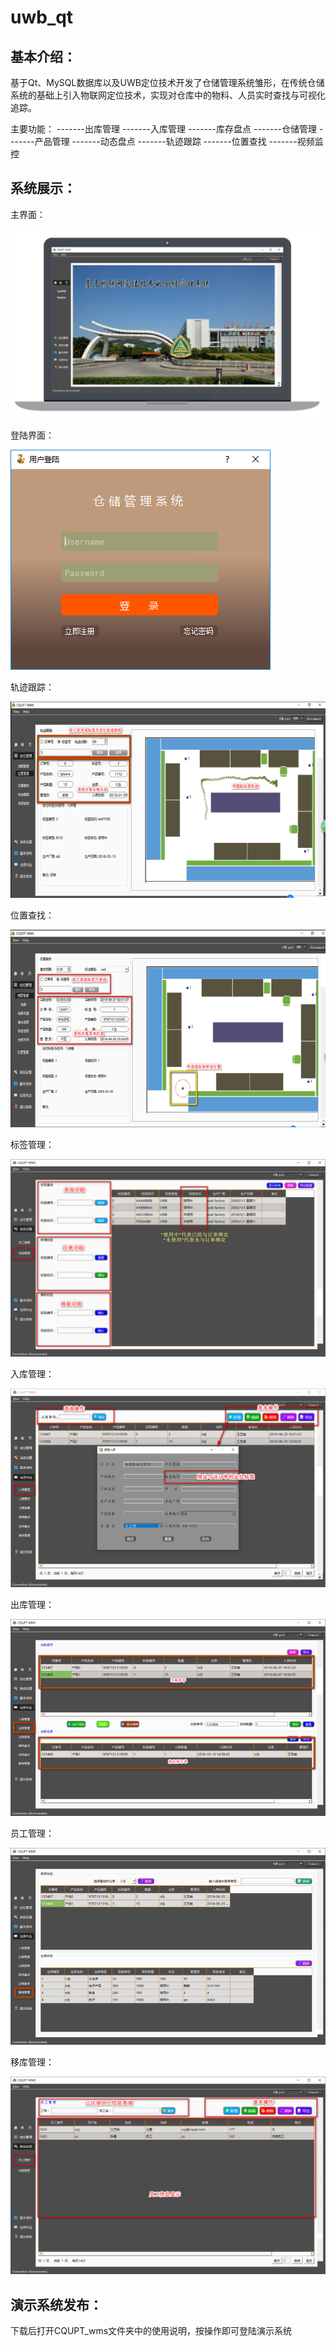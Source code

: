 # uwb_qt

## 基本介绍：

基于Qt、MySQL数据库以及UWB定位技术开发了仓储管理系统雏形，在传统仓储系统的基础上引入物联网定位技术，实现对仓库中的物料、人员实时查找与可视化追踪。

主要功能：
-------出库管理
-------入库管理
-------库存盘点
-------仓储管理
-------产品管理
-------动态盘点
-------轨迹跟踪
-------位置查找
-------视频监控

## 系统展示：

主界面：

![1](https://github.com/summerfll/wms/blob/master/pic/1.png)

登陆界面：

![2](https://github.com/summerfll/wms/blob/master/pic/2.png)

轨迹跟踪：

![3](https://github.com/summerfll/wms/blob/master/pic/3.png)

位置查找：

![4](https://github.com/summerfll/wms/blob/master/pic/4.png)

标签管理：

![5](https://github.com/summerfll/wms/blob/master/pic/5.png)

入库管理：

![6](https://github.com/summerfll/wms/blob/master/pic/6.png)

出库管理：

![7](https://github.com/summerfll/wms/blob/master/pic/7.png)

员工管理：

![8](https://github.com/summerfll/wms/blob/master/pic/8.png)

移库管理：

![9](https://github.com/summerfll/wms/blob/master/pic/9.png)

## 演示系统发布：

下载后打开CQUPT_wms文件夹中的使用说明，按操作即可登陆演示系统



